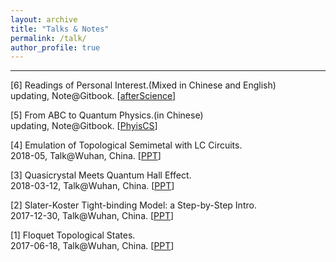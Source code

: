 ```yaml
---
layout: archive
title: "Talks & Notes"
permalink: /talk/
author_profile: true
---
```


---

[6] Readings of Personal Interest.(Mixed in Chinese and English)<br/>
updating, Note@Gitbook. 
[[afterScience](https://kfluo.gitbook.io/aftersci/)]

[5] From ABC to Quantum Physics.(in Chinese)<br/>
updating, Note@Gitbook. 
[[PhyisCS](https://kfluo.gitbook.io/phyiscs/)]

[4] Emulation of Topological Semimetal with LC Circuits.<br/>
2018-05, Talk@Wuhan, China. 
[[PPT](TBD)]

[3] Quasicrystal Meets Quantum Hall Effect.<br/>
2018-03-12, Talk@Wuhan, China. 
[[PPT](TBD)]

[2] Slater-Koster Tight-binding Model: a Step-by-Step Intro.<br/>
2017-12-30, Talk@Wuhan, China. 
[[PPT](TBD)]

[1] Floquet Topological States.<br/>
2017-06-18, Talk@Wuhan, China. 
[[PPT](TBD)]